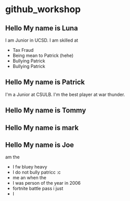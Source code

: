 # github_workshop

## Hello My name is Luna

I am Junior in UCSD. 
I am skilled at 
- Tax Fraud
- Being mean to Patrick (hehe)
- Bullying Patrick
- Bullying Patrick


## Hello My name is Patrick
I'm a Junior at CSULB.
I'm the best player at war thunder.






## Hello My name is Tommy







## Hello My name is mark







## Hello My name is Joe
am the
- I fw bluey heavy
- I do not bully patricc :c
- me an when the
- I was person of the year in 2006
- fortnite battle pass i just
- I

